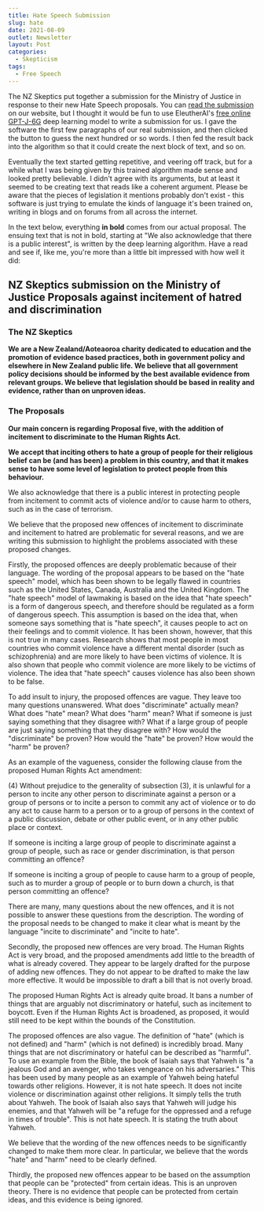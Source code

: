 ```yaml
---
title: Hate Speech Submission
slug: hate
date: 2021-08-09
outlet: Newsletter
layout: Post
categories:
  - Skepticism
tags:
  - Free Speech
---
```


The NZ Skeptics put together a submission for the Ministry of Justice in response to their new Hate Speech proposals. You can [read the submission](https://skeptics.nz/submissions/hate-speech) on our website, but I thought it would be fun to use EleutherAI's [free online GPT-J-6G](https://6b.eleuther.ai/) deep learning model to write a submission for us. I gave the software the first few paragraphs of our real submission, and then clicked the button to guess the next hundred or so words. I then fed the result back into the algorithm so that it could create the next block of text, and so on.

<!-- more -->

Eventually the text started getting repetitive, and veering off track, but for a while what I was being given by this trained algorithm made sense and looked pretty believable. I didn't agree with its arguments, but at least it seemed to be creating text that reads like a coherent argument. Please be aware that the pieces of legislation it mentions probably don't exist - this software is just trying to emulate the kinds of language it's been trained on, writing in blogs and on forums from all across the internet.

In the text below, everything **in bold** comes from our actual proposal. The ensuing text that is not in bold, starting at "We also acknowledge that there is a public interest", is written by the deep learning algorithm. Have a read and see if, like me, you're more than a little bit impressed with how well it did:

## NZ Skeptics submission on the Ministry of Justice Proposals against incitement of hatred and discrimination

### The NZ Skeptics

**We are a New Zealand/Aoteaoroa charity dedicated to education and the promotion of evidence based practices, both in government policy and elsewhere in New Zealand public life. We believe that all government policy decisions should be informed by the best available evidence from relevant groups. We believe that legislation should be based in reality and evidence, rather than on unproven ideas.**

### The Proposals

**Our main concern is regarding Proposal five, with the addition of incitement to discriminate to the Human Rights Act.**

**We accept that inciting others to hate a group of people for their religious belief can be (and has been) a problem in this country, and that it makes sense to have some level of legislation to protect people from this behaviour.**

We also acknowledge that there is a public interest in protecting people from incitement to commit acts of violence and/or to cause harm to others, such as in the case of terrorism.

We believe that the proposed new offences of incitement to discriminate and incitement to hatred are problematic for several reasons, and we are writing this submission to highlight the problems associated with these proposed changes.

Firstly, the proposed offences are deeply problematic because of their language. The wording of the proposal appears to be based on the "hate speech" model, which has been shown to be legally flawed in countries such as the United States, Canada, Australia and the United Kingdom. The "hate speech" model of lawmaking is based on the idea that "hate speech" is a form of dangerous speech, and therefore should be regulated as a form of dangerous speech. This assumption is based on the idea that, when someone says something that is "hate speech", it causes people to act on their feelings and to commit violence. It has been shown, however, that this is not true in many cases. Research shows that most people in most countries who commit violence have a different mental disorder (such as schizophrenia) and are more likely to have been victims of violence. It is also shown that people who commit violence are more likely to be victims of violence. The idea that "hate speech" causes violence has also been shown to be false.

To add insult to injury, the proposed offences are vague. They leave too many questions unanswered. What does "discriminate" actually mean? What does "hate" mean? What does "harm" mean? What if someone is just saying something that they disagree with? What if a large group of people are just saying something that they disagree with? How would the "discriminate" be proven? How would the "hate" be proven? How would the "harm" be proven?

As an example of the vagueness, consider the following clause from the proposed Human Rights Act amendment:

(4) Without prejudice to the generality of subsection (3), it is unlawful for a person to incite any other person to discriminate against a person or a group of persons or to incite a person to commit any act of violence or to do any act to cause harm to a person or to a group of persons in the context of a public discussion, debate or other public event, or in any other public place or context.

If someone is inciting a large group of people to discriminate against a group of people, such as race or gender discrimination, is that person committing an offence?

If someone is inciting a group of people to cause harm to a group of people, such as to murder a group of people or to burn down a church, is that person committing an offence?

There are many, many questions about the new offences, and it is not possible to answer these questions from the description. The wording of the proposal needs to be changed to make it clear what is meant by the language "incite to discriminate" and "incite to hate".

Secondly, the proposed new offences are very broad. The Human Rights Act is very broad, and the proposed amendments add little to the breadth of what is already covered. They appear to be largely drafted for the purpose of adding new offences. They do not appear to be drafted to make the law more effective. It would be impossible to draft a bill that is not overly broad.

The proposed Human Rights Act is already quite broad. It bans a number of things that are arguably not discriminatory or hateful, such as incitement to boycott. Even if the Human Rights Act is broadened, as proposed, it would still need to be kept within the bounds of the Constitution.

The proposed offences are also vague. The definition of "hate" (which is not defined) and "harm" (which is not defined) is incredibly broad. Many things that are not discriminatory or hateful can be described as "harmful". To use an example from the Bible, the book of Isaiah says that Yahweh is "a jealous God and an avenger, who takes vengeance on his adversaries." This has been used by many people as an example of Yahweh being hateful towards other religions. However, it is not hate speech. It does not incite violence or discrimination against other religions. It simply tells the truth about Yahweh. The book of Isaiah also says that Yahweh will judge his enemies, and that Yahweh will be "a refuge for the oppressed and a refuge in times of trouble". This is not hate speech. It is stating the truth about Yahweh.

We believe that the wording of the new offences needs to be significantly changed to make them more clear. In particular, we believe that the words "hate" and "harm" need to be clearly defined.

Thirdly, the proposed new offences appear to be based on the assumption that people can be "protected" from certain ideas. This is an unproven theory. There is no evidence that people can be protected from certain ideas, and this evidence is being ignored.
